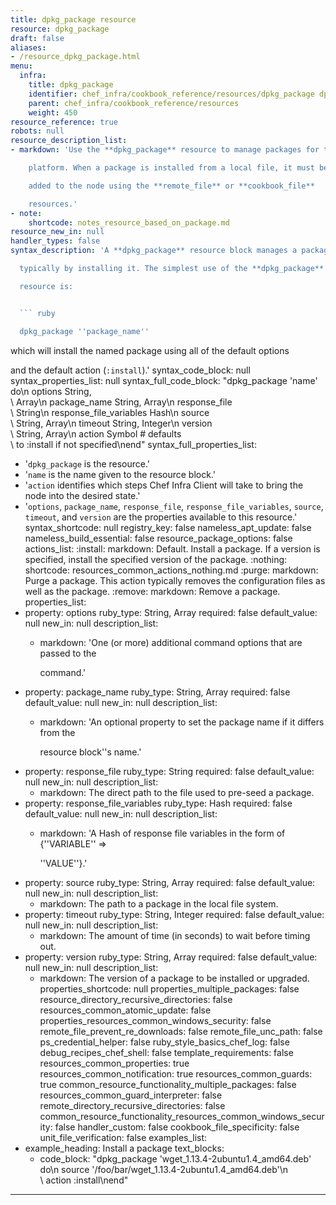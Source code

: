 ```yaml
---
title: dpkg_package resource
resource: dpkg_package
draft: false
aliases:
- /resource_dpkg_package.html
menu:
  infra:
    title: dpkg_package
    identifier: chef_infra/cookbook_reference/resources/dpkg_package dpkg_package
    parent: chef_infra/cookbook_reference/resources
    weight: 450
resource_reference: true
robots: null
resource_description_list:
- markdown: 'Use the **dpkg_package** resource to manage packages for the dpkg

    platform. When a package is installed from a local file, it must be

    added to the node using the **remote_file** or **cookbook_file**

    resources.'
- note:
    shortcode: notes_resource_based_on_package.md
resource_new_in: null
handler_types: false
syntax_description: 'A **dpkg_package** resource block manages a package on a node,

  typically by installing it. The simplest use of the **dpkg_package**

  resource is:


  ``` ruby

  dpkg_package ''package_name''

  ```


  which will install the named package using all of the default options

  and the default action (`:install`).'
syntax_code_block: null
syntax_properties_list: null
syntax_full_code_block: "dpkg_package 'name' do\n  options                      String,\
  \ Array\n  package_name                 String, Array\n  response_file         \
  \       String\n  response_file_variables      Hash\n  source                  \
  \     String, Array\n  timeout                      String, Integer\n  version \
  \                     String, Array\n  action                       Symbol # defaults\
  \ to :install if not specified\nend"
syntax_full_properties_list:
- '`dpkg_package` is the resource.'
- '`name` is the name given to the resource block.'
- '`action` identifies which steps Chef Infra Client will take to bring the node into
  the desired state.'
- '`options`, `package_name`, `response_file`, `response_file_variables`, `source`,
  `timeout`, and `version` are the properties available to this resource.'
syntax_shortcode: null
registry_key: false
nameless_apt_update: false
nameless_build_essential: false
resource_package_options: false
actions_list:
  :install:
    markdown: Default. Install a package. If a version is specified, install the specified
      version of the package.
  :nothing:
    shortcode: resources_common_actions_nothing.md
  :purge:
    markdown: Purge a package. This action typically removes the configuration files
      as well as the package.
  :remove:
    markdown: Remove a package.
properties_list:
- property: options
  ruby_type: String, Array
  required: false
  default_value: null
  new_in: null
  description_list:
  - markdown: 'One (or more) additional command options that are passed to the

      command.'
- property: package_name
  ruby_type: String, Array
  required: false
  default_value: null
  new_in: null
  description_list:
  - markdown: 'An optional property to set the package name if it differs from the

      resource block''s name.'
- property: response_file
  ruby_type: String
  required: false
  default_value: null
  new_in: null
  description_list:
  - markdown: The direct path to the file used to pre-seed a package.
- property: response_file_variables
  ruby_type: Hash
  required: false
  default_value: null
  new_in: null
  description_list:
  - markdown: 'A Hash of response file variables in the form of {''VARIABLE'' =\>

      ''VALUE''}.'
- property: source
  ruby_type: String, Array
  required: false
  default_value: null
  new_in: null
  description_list:
  - markdown: The path to a package in the local file system.
- property: timeout
  ruby_type: String, Integer
  required: false
  default_value: null
  new_in: null
  description_list:
  - markdown: The amount of time (in seconds) to wait before timing out.
- property: version
  ruby_type: String, Array
  required: false
  default_value: null
  new_in: null
  description_list:
  - markdown: The version of a package to be installed or upgraded.
properties_shortcode: null
properties_multiple_packages: false
resource_directory_recursive_directories: false
resources_common_atomic_update: false
properties_resources_common_windows_security: false
remote_file_prevent_re_downloads: false
remote_file_unc_path: false
ps_credential_helper: false
ruby_style_basics_chef_log: false
debug_recipes_chef_shell: false
template_requirements: false
resources_common_properties: true
resources_common_notification: true
resources_common_guards: true
common_resource_functionality_multiple_packages: false
resources_common_guard_interpreter: false
remote_directory_recursive_directories: false
common_resource_functionality_resources_common_windows_security: false
handler_custom: false
cookbook_file_specificity: false
unit_file_verification: false
examples_list:
- example_heading: Install a package
  text_blocks:
  - code_block: "dpkg_package 'wget_1.13.4-2ubuntu1.4_amd64.deb' do\n  source '/foo/bar/wget_1.13.4-2ubuntu1.4_amd64.deb'\n\
      \  action :install\nend"

---
```

